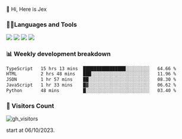  👋 Hi, Here is Jex

 

### 🧑‍💻Languages and Tools

<code><a href="https://react.dev"><img src="https://api.iconify.design/logos:react.svg" /></a></code>
<code><a href="https://github.com/vuejs/core"><img src="https://api.iconify.design/logos:vue.svg" /></a></code> 
<code><a href="https://github.com/microsoft/TypeScript"><img src="https://api.iconify.design/logos:typescript-icon.svg" /></a></code>
<code><a href="https://threejs.org/"><img src="https://api.iconify.design/logos:threejs.svg" /></a></code>

### 📊 Weekly development breakdown

<!--START_SECTION:waka-->

```txt
TypeScript   15 hrs 13 mins  ████████████████░░░░░░░░░   64.66 %
HTML         2 hrs 48 mins   ███░░░░░░░░░░░░░░░░░░░░░░   11.96 %
JSON         1 hr 57 mins    ██░░░░░░░░░░░░░░░░░░░░░░░   08.30 %
JavaScript   1 hr 33 mins    █▓░░░░░░░░░░░░░░░░░░░░░░░   06.62 %
Python       48 mins         █░░░░░░░░░░░░░░░░░░░░░░░░   03.40 %
```

<!--END_SECTION:waka-->


### 👀 Visitors Count

![gh_visitors](https://profile-counter.glitch.me/jexlau/count.svg)

start at 06/10/2023.
